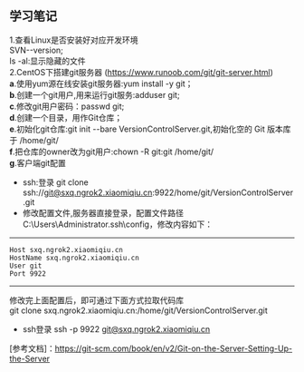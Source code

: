## **学习笔记**
1.查看Linux是否安装好对应开发环境  
SVN--version;  
ls -al:显示隐藏的文件  
2.CentOS下搭建git服务器  (https://www.runoob.com/git/git-server.html)  
**a**.使用yum源在线安装git服务器:yum install -y git；  
**b**.创建一个git用户,用来运行git服务:adduser git;  
**c**.修改git用户密码：passwd git;  
**d**.创建一个目录，用作Git仓库；  
**e**.初始化git仓库:git init --bare VersionControlServer.git,初始化空的 Git 版本库于 /home/git/  
**f**.把仓库的owner改为git用户:chown -R git:git  /home/git/  
**g**.客户端git配置  
* ssh:登录
git clone ssh://git@sxq.ngrok2.xiaomiqiu.cn:9922/home/git/VersionControlServer.git  
* 修改配置文件,服务器直接登录，配置文件路径C:\Users\Administrator\.ssh\config，修改内容如下：  
****  
    Host sxq.ngrok2.xiaomiqiu.cn  
    HostName sxq.ngrok2.xiaomiqiu.cn  
    User git  
    Port 9922  
****  
修改完上面配置后，即可通过下面方式拉取代码库  
git clone sxq.ngrok2.xiaomiqiu.cn:/home/git/VersionControlServer.git  
* ssh登录
ssh -p 9922 git@sxq.ngrok2.xiaomiqiu.cn


[参考文档]：https://git-scm.com/book/en/v2/Git-on-the-Server-Setting-Up-the-Server



